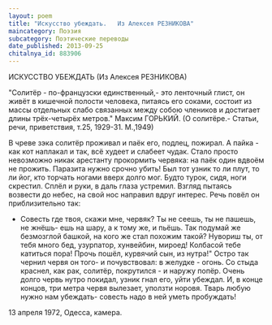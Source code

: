 ```yaml
---
layout: poem
title: "Искусство убеждать.   Из Алексея РЕЗНИКОВА"
maincategory: Поэзия
subcategory: Поэтические переводы
date_published: 2013-09-25
chitalnya_id: 883906
---
```




ИСКУССТВО УБЕЖДАТЬ
(Из Алексея РЕЗНИКОВА)

"Солитёр - по-французски единственный,- это ленточный глист,
он живёт в кишечной полости человека, питаясь его соками,
состоит из массы отдельных слабо связанных между собою
члеников и достигает длины трёх-четырёх метров."
Максим ГОРЬКИЙ. 
(О солитёре.- Статьи, речи, приветствия, 
т.25, 1929-31. М.,1949)

В чреве зэка солитёр проживал
и паёк его, подлец, пожирал.
А пайка - как кот наплакал и так,
всё худеет и слабеет чудак.
Стало просто невозможно никак
арестанту прокормить червяка:
на паёк один вдвоём не прожить.
Паразита нужно срочно убить!
Был тот узник то ли плут, то ли йог,
кто торчать ногами вверх долго мог.
Будто турок, сидя, ноги скрестил.
Сплёл и руки, в даль глаза устремил.
Взгляд пытаясь возвести до небес,
на свой нос направил вдруг интерес.
Речь повёл он приблизительно так:
- Совесть где твоя, скажи мне, червяк?
Ты не сеешь, ты не пашешь, не жнёшь-
ешь на шару, а к тому же, и пьёшь.
Так подумай же безмозглой башкой,
на кого же стал похожим такой?
Нувориш ты, от тебя много бед,
узурпатор, хунвейбин, мироед!
Колбасой тебе катиться пора!
Прочь пошёл, курвячий сын, из нутра!"
Остро так чернил червя он того-
и почувствовал: в желудке - огонь.
Со стыда краснел, как рак, солитёр,
покрутился - и наружу попёр.
Очень долго червь нутро покидал,
узник гнал его, уйти убеждал.
И, в конце концов, три метра червя
вылезает, уползти норовя.
Тварь любую нужно нам убеждать-
совесть надо в ней уметь пробуждать!

13 апреля 1972,
Одесса, камера.






